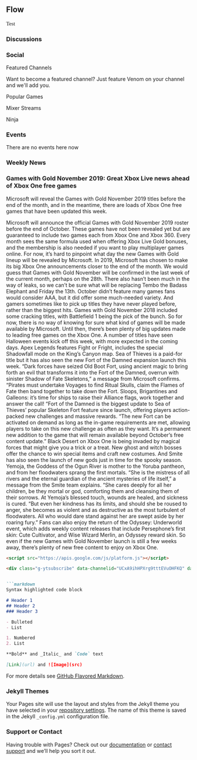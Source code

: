 ## Flow

<p style="font-family: montserrat; font-size:11pt; font-style:bold">
Test
</p>


### Discussions



### Social

Featured Channels

Want to become a featured channel? Just feature Venom on your channel and we'll add you.

Popular Games

Mixer Streams

Ninja

### Events

There are no events here now 

### Weekly News

### Games with Gold November 2019: Great Xbox Live news ahead of Xbox One free games
Microsoft will reveal the Games with Gold November 2019 titles before the end of the month, and in the meantime, there are loads of Xbox One free games that have been updated this week.

Microsoft will announce the official Games with Gold November 2019 roster before the end of October.
These games have not been revealed yet but are guaranteed to include two games each from Xbox One and Xbox 360.
Every month sees the same formula used when offering Xbox Live Gold bonuses, and the membership is also needed if you want to play multiplayer games online.
For now, it’s hard to pinpoint what day the new Games with Gold lineup will be revealed by Microsoft.
In 2019, Microsoft has chosen to make its big Xbox One announcements closer to the end of the month.
We would guess that Games with Gold November will be confirmed in the last week of the current month, perhaps on the 28th.
There also hasn’t been much in the way of leaks, so we can’t be sure what will be replacing Tembo the Badass Elephant and Friday the 13th.
October didn’t feature many games fans would consider AAA, but it did offer some much-needed variety. And gamers sometimes like to pick up titles they have never played before, rather than the biggest hits.
Games with Gold November 2018 included some cracking titles, with Battlefield 1 being the pick of the bunch. 
So for now, there is no way of knowing for sure what kind of games will be made available by Microsoft.
Until then, there’s been plenty of big updates made to leading free games on the Xbox One. A number of titles have seen Halloween events kick off this week, with more expected in the coming days.
Apex Legends features Fight or Fright, includes the special Shadowfall mode on the King’s Canyon map. Sea of Thieves is a paid-for title but it has also seen the new Fort of the Damned expansion launch this week.
“Dark forces have seized Old Boot Fort, using ancient magic to bring forth an evil that transforms it into the Fort of the Damned, overrun with sinister Shadow of Fate Skeletons,” a message from Microsoft confirms.
“Pirates must undertake Voyages to find Ritual Skulls, claim the Flames of Fate then band together to take down the Fort. Sloops, Brigantines and Galleons: it’s time for ships to raise their Alliance flags, work together and answer the call!
“Fort of the Damned is the biggest update to Sea of Thieves’ popular Skeleton Fort feature since launch, offering players action-packed new challenges and massive rewards.
“The new Fort can be activated on demand as long as the in-game requirements are met, allowing players to take on this new challenge as often as they want. It’s a permanent new addition to the game that will remain available beyond October’s free content update.”
Black Desert on Xbox One is being invaded by magical forces that might give you a trick or a treat.
New ghost and witch bosses offer the chance to win special items and craft new costumes. And Smite has also seen the launch of new gods just in time for the spooky season.
Yemoja, the Goddess of the Ogun River is mother to the Yoruba pantheon, and from her floodwaters sprang the first mortals.
“She is the mistress of all rivers and the eternal guardian of the ancient mysteries of life itself,” a message from the Smite team explains.
“She cares deeply for all her children, be they mortal or god, comforting them and cleansing them of their sorrows. At Yemoja’s blessed touch, wounds are healed, and sickness is cured.
“But even her kindness has its limits, and should she be roused to anger, she becomes as violent and as destructive as the most turbulent of floodwaters. All who would dare stand against her are swept aside by her roaring fury.”
Fans can also enjoy the return of the Odyssey: Underworld event, which adds weekly content releases that include Persephone’s first skin: Cute Cultivator, and Wise Wizard Merlin, an Odyssey reward skin.
So even if the new Games with Gold November launch is still a few weeks away, there’s plenty of new free content to enjoy on Xbox One.

```markdown
<script src="https://apis.google.com/js/platform.js"></script>

<div class="g-ytsubscribe" data-channelid="UCxA9ihHPXrg9tttEVuOHFKQ" data-layout="full" data-count="default"></div>


```markdown
Syntax highlighted code block

# Header 1
## Header 2
### Header 3

- Bulleted
- List

1. Numbered
2. List

**Bold** and _Italic_ and `Code` text

[Link](url) and ![Image](src)
```

For more details see [GitHub Flavored Markdown](https://guides.github.com/features/mastering-markdown/).

### Jekyll Themes

Your Pages site will use the layout and styles from the Jekyll theme you have selected in your [repository settings](https://github.com/VenomDevelop/Venom/settings). The name of this theme is saved in the Jekyll `_config.yml` configuration file.

### Support or Contact

Having trouble with Pages? Check out our [documentation](https://help.github.com/categories/github-pages-basics/) or [contact support](https://github.com/contact) and we’ll help you sort it out.
